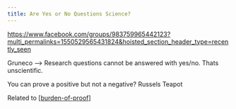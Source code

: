 ```yaml
---
title: Are Yes or No Questions Science?
---
```


https://www.facebook.com/groups/983759965442123?multi_permalinks=1550529565431824&hoisted_section_header_type=recently_seen

Gruneco --> Research questions cannot be answered with yes/no. Thats unscientific.

You can prove a positive but not a negative? Russels Teapot

Related to [[burden-of-proof]]


[//begin]: # "Autogenerated link references for markdown compatibility"
[burden-of-proof]: ./../bubbles/burden-of-proof "burden-of-proof"
[//end]: # "Autogenerated link references"
